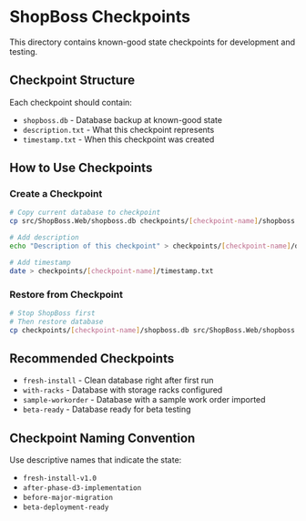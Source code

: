 # ShopBoss Checkpoints

This directory contains known-good state checkpoints for development and testing.

## Checkpoint Structure

Each checkpoint should contain:
- `shopboss.db` - Database backup at known-good state
- `description.txt` - What this checkpoint represents
- `timestamp.txt` - When this checkpoint was created

## How to Use Checkpoints

### Create a Checkpoint
```bash
# Copy current database to checkpoint
cp src/ShopBoss.Web/shopboss.db checkpoints/[checkpoint-name]/shopboss.db

# Add description
echo "Description of this checkpoint" > checkpoints/[checkpoint-name]/description.txt

# Add timestamp
date > checkpoints/[checkpoint-name]/timestamp.txt
```

### Restore from Checkpoint
```bash
# Stop ShopBoss first
# Then restore database
cp checkpoints/[checkpoint-name]/shopboss.db src/ShopBoss.Web/shopboss.db
```

## Recommended Checkpoints

- `fresh-install` - Clean database right after first run
- `with-racks` - Database with storage racks configured
- `sample-workorder` - Database with a sample work order imported
- `beta-ready` - Database ready for beta testing

## Checkpoint Naming Convention

Use descriptive names that indicate the state:
- `fresh-install-v1.0`
- `after-phase-d3-implementation`
- `before-major-migration`
- `beta-deployment-ready`